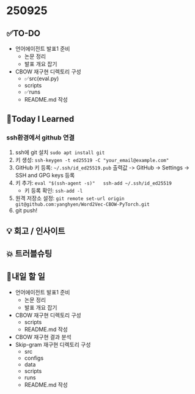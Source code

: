 # 250925
## ✅TO-DO
- 언어에이전트 발표1 준비
    - 논문 정리
    - 발표 개요 잡기
- CBOW 재구현 디렉토리 구성 
    - ✅src(eval.py)
    - scripts
    - ✅runs
    - README.md 작성

## 📌Today I Learned
### ssh환경에서 github 연결
1. ssh에 git 설치 ```sudo apt install git```
2. 키 생성: ```ssh-keygen -t ed25519 -C "your_email@example.com"``` 
3. GitHub 키 등록: ```~/.ssh/id_ed25519.pub``` 출력값 -> GitHub -> Settings -> SSH and GPG keys 등록
4. 키 추가: ```eval "$(ssh-agent -s)"  
ssh-add ~/.ssh/id_ed25519```
    - 키 등록 확인: ```ssh-add -l```
5. 원격 저장소 설정: ```git remote set-url origin git@github.com:yanghyen/Word2Vec-CBOW-PyTorch.git```
6. git push!

## 💡 회고 / 인사이트

## 💥 트러블슈팅

## 🍩내일 할 일 
- 언어에이전트 발표1 준비
    - 논문 정리
    - 발표 개요 잡기
- CBOW 재구현 디렉토리 구성 
    - scripts
    - README.md 작성
- CBOW 재구현 결과 분석
- Skip-gram 재구현 디렉토리 구성
    - src
    - configs
    - data
    - scripts
    - runs
    - README.md 작성